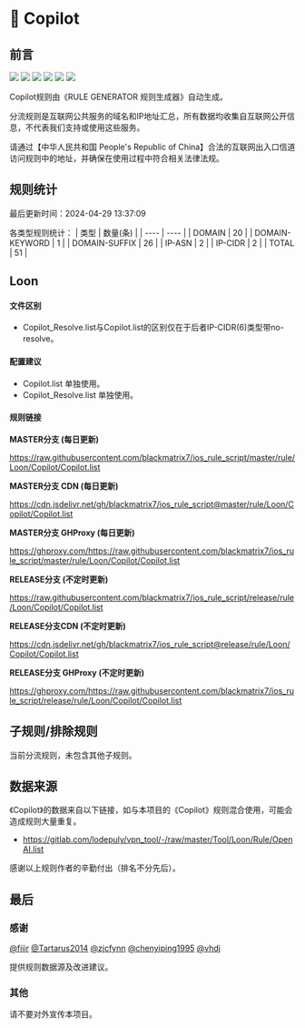 # 🧸 Copilot

## 前言

![](https://shields.io/badge/-移除重复规则-ff69b4) ![](https://shields.io/badge/-DOMAIN与DOMAIN--SUFFIX合并-green) ![](https://shields.io/badge/-DOMAIN--SUFFIX间合并-critical) ![](https://shields.io/badge/-DOMAIN与DOMAIN--KEYWORD合并-9cf) ![](https://shields.io/badge/-DOMAIN--SUFFIX与DOMAIN--KEYWORD合并-blue) ![](https://shields.io/badge/-IP--CIDR(6)合并-blueviolet) 

Copilot规则由《RULE GENERATOR 规则生成器》自动生成。

分流规则是互联网公共服务的域名和IP地址汇总，所有数据均收集自互联网公开信息，不代表我们支持或使用这些服务。

请通过【中华人民共和国 People's Republic of China】合法的互联网出入口信道访问规则中的地址，并确保在使用过程中符合相关法律法规。

## 规则统计

最后更新时间：2024-04-29 13:37:09

各类型规则统计：
| 类型 | 数量(条)  | 
| ---- | ----  |
| DOMAIN | 20  | 
| DOMAIN-KEYWORD | 1  | 
| DOMAIN-SUFFIX | 26  | 
| IP-ASN | 2  | 
| IP-CIDR | 2  | 
| TOTAL | 51  | 


## Loon 

#### 文件区别
- Copilot_Resolve.list与Copilot.list的区别仅在于后者IP-CIDR(6)类型带no-resolve。

#### 配置建议
- Copilot.list 单独使用。
- Copilot_Resolve.list 单独使用。

#### 规则链接
**MASTER分支 (每日更新)**

https://raw.githubusercontent.com/blackmatrix7/ios_rule_script/master/rule/Loon/Copilot/Copilot.list

**MASTER分支 CDN (每日更新)**

https://cdn.jsdelivr.net/gh/blackmatrix7/ios_rule_script@master/rule/Loon/Copilot/Copilot.list

**MASTER分支 GHProxy (每日更新)**

https://ghproxy.com/https://raw.githubusercontent.com/blackmatrix7/ios_rule_script/master/rule/Loon/Copilot/Copilot.list

**RELEASE分支 (不定时更新)**

https://raw.githubusercontent.com/blackmatrix7/ios_rule_script/release/rule/Loon/Copilot/Copilot.list

**RELEASE分支CDN (不定时更新)**

https://cdn.jsdelivr.net/gh/blackmatrix7/ios_rule_script@release/rule/Loon/Copilot/Copilot.list

**RELEASE分支 GHProxy (不定时更新)**

https://ghproxy.com/https://raw.githubusercontent.com/blackmatrix7/ios_rule_script/release/rule/Loon/Copilot/Copilot.list

## 子规则/排除规则


当前分流规则，未包含其他子规则。

## 数据来源

《Copilot》的数据来自以下链接，如与本项目的《Copilot》规则混合使用，可能会造成规则大量重复。

- https://gitlab.com/lodepuly/vpn_tool/-/raw/master/Tool/Loon/Rule/OpenAI.list


感谢以上规则作者的辛勤付出（排名不分先后）。

## 最后

### 感谢

[@fiiir](https://github.com/fiiir) [@Tartarus2014](https://github.com/Tartarus2014) [@zjcfynn](https://github.com/zjcfynn) [@chenyiping1995](https://github.com/chenyiping1995) [@vhdj](https://github.com/vhdj)

提供规则数据源及改进建议。

### 其他

请不要对外宣传本项目。